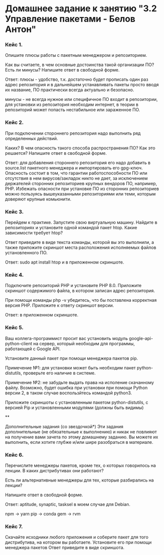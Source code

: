 # Домашнее задание к занятию "3.2 Управление пакетами - Белов Антон"

### Кейс 1.
Опишите плюсы работы с пакетным менеджером и репозиторием.

Как вы считаете, в чем основные достоинства такой организации ПО?
Есть ли минусы?
Напишите ответ в свободной форме.

Ответ: плюсы - удобство, т.к. достаточно будет прописать один раз адрес репозитория и в дальнейшем устанавливать пакеты просто вводя их название, ПО практически всегда актуально и безопасно.

минусы - не всегда нужное или специфичное ПО входит в репозитории, для установки из репозитория необходим интернет, в теории в репозиторий может попасть нестабильное или зараженное ПО.

### Кейс 2.
При подключении стороннего репозитория надо выполнить ряд определенных действий.

Каких?
В чем опасность такого способа распространения ПО?
Как это решается?
Напишите ответ в свободной форме.

Ответ: для добавления стороннего репозитория его надо добавить в source.list пакетного менеджера и импортировать его gpg-ключ. Опасность состоит в том, что гарантии работоспособности
ПО или отсутствия в нем вирусов/закладок никто не дает, за исключением держателей сторонних репозиториев крупных вендоров ПО, например, PHP. Избежать опасности при установке ПО из
сторонних репозиториев можно пользуясь вышеуказанными репозиториями или теми, которым доверяют крупные комьюнити.

### Кейс 3.
Перейдем к практике.
Запустите свою виртуальную машину.
Найдите в репозиториях и установите одной командой пакет htop.
Какие зависимости требует htop?

Ответ приведите в виде текста команды, которой вы это выполнили, а также приложите скриншот места расположения исполняемых файлов установленного ПО.

Ответ: sudo apt install htop и в приложенном скриншоте.

### Кейс 4.
Подключите репозиторий PHP и установите PHP 8.0.
Приложите скриншот содержимого файла, в котором записан адрес репозитория.

При помощи команды php -v убедитесь, что бы поставлена корректная версия PHP.
Приложите к ответу скриншот версии.

Ответ: в приложенном скриншоте.

### Кейс 5.
Ваш коллега-программист просит вас установить модуль google-api-python-client на сервер, который необходим для программы, работающей с Google API.

Установите данный пакет при помощи менеджера пакетов pip.

Примечение №1: для установки может быть необходим пакет python-distutils, проверьте его наличие в системе.

Примечение №2: не забудьте выдать права на исполение скачанному файлу. Возможно, будет ошибка при установки при помощи Python версии 2, в таком случае воспользйтесь командой python3.

Приложите скриншоты с установленным пакетом python-distutils, с версией Pip и установленными модулями (должны быть видимы)

**

Дополнительные задания (со звездочкой*)
Эти задания дополнительные (не обязательные к выполнению) и никак не повлияют на получение вами зачета по этому домашнему заданию. Вы можете их выполнить, если хотите глубже и/или шире разобраться в материале.

### Кейс 6.
Перечислите менеджеры пакетов, кроме тех, о которых говорилось на лекции. В каких дистрибутивах они работают?

Есть ли альтернативные менеджеры для тех, которые разбирались на лекции?

Напишите ответ в свободной форме.

Ответ: aptitude, synaptic, tasksel в моем случае для Debian.

npm -> yarn
pip -> conda
gem -> rvm

### Кейс 7.
Скачайте исходники любого приложения и соберите пакет для того дистрибутива, на котором вы работаете.
Установите его при помощи менеджера пакетов
Ответ приведите в виде скриншота.
